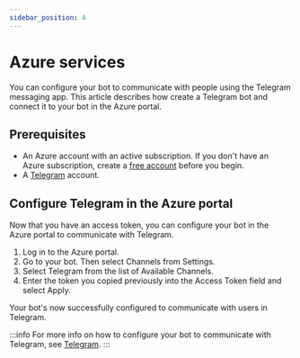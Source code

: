 ```yaml
---
sidebar_position: 4
---
```


# Azure services

You can configure your bot to communicate with people using the Telegram messaging app. This article describes how create a Telegram bot and connect it to your bot in the Azure portal.

## Prerequisites

- An Azure account with an active subscription. If you don't have an Azure subscription, create a [free account](https://azure.microsoft.com/free/?WT.mc_id=A261C142F) before you begin.
- A [Telegram](https://telegram.org/) account.

## Configure Telegram in the Azure portal

Now that you have an access token, you can configure your bot in the Azure portal to communicate with Telegram.

1. Log in to the Azure portal.
2. Go to your bot. Then select Channels from Settings.
3. Select Telegram from the list of Available Channels.
4. Enter the token you copied previously into the Access Token field and select Apply.

Your bot's now successfully configured to communicate with users in Telegram.

:::info
For more info on how to configure your bot to communicate with Telegram, see [Telegram](https://docs.microsoft.com/azure/bot-service/bot-service-channel-connect-telegram?view=azure-bot-service-4.0&WT.mc_id=A261C142F).
:::

